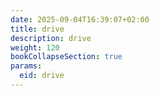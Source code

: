 ```yaml
---
date: 2025-09-04T16:39:07+02:00
title: drive
description: drive
weight: 120
bookCollapseSection: true
params:
  eid: drive
---
```

